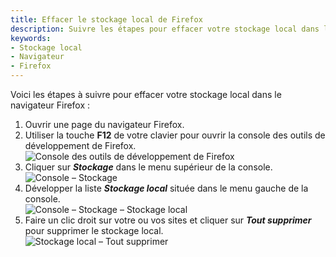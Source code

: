 ```yaml
---
title: Effacer le stockage local de Firefox
description: Suivre les étapes pour effacer votre stockage local dans le navigateur Firefox.
keywords:
- Stockage local
- Navigateur
- Firefox
---
```

Voici les étapes à suivre pour effacer votre stockage local dans le navigateur Firefox :  

1. Ouvrir une page du navigateur Firefox.  
1. Utiliser la touche **F12** de votre clavier pour ouvrir la console des outils de développement de Firefox.  
![Console des outils de développement de Firefox](https://webdevolutions.azureedge.net/docs/fr/kb/KB2054.png) 
1. Cliquer sur ***Stockage*** dans le menu supérieur de la console.  
![Console – Stockage](https://webdevolutions.azureedge.net/docs/fr/kb/KB2055.png) 
1. Développer la liste ***Stockage local*** située dans le menu gauche de la console.  
![Console – Stockage – Stockage local](https://webdevolutions.azureedge.net/docs/fr/kb/KB2056.png) 
1. Faire un clic droit sur votre ou vos sites et cliquer sur ***Tout supprimer*** pour supprimer le stockage local.  
![Stockage local – Tout supprimer](https://webdevolutions.azureedge.net/docs/fr/kb/KB2057.png) 

